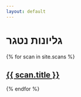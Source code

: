 ```yaml
---
layout: default
---
```


<div class="home">
<h1>גליונות נטגר</h1>  
  {% for scan in site.scans %}
  <h2>
    <a href="{{ scan.url }}">
      {{ scan.title }}
    </a>
  </h2>
{% endfor %}
